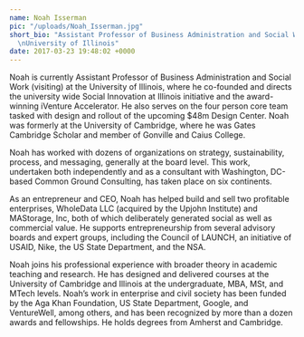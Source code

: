 ```yaml
---
name: Noah Isserman
pic: "/uploads/Noah_Isserman.jpg"
short_bio: "Assistant Professor of Business Administration and Social Work (visiting)
  \nUniversity of Illinois"
date: 2017-03-23 19:48:02 +0000
---
```

Noah is currently Assistant Professor of Business Administration and Social Work (visiting) at the University of Illinois, where he co-founded and directs the university wide Social Innovation at Illinois initiative and the award-winning iVenture Accelerator. He also serves on the four person core team tasked with design and rollout of the upcoming $48m Design Center. Noah was formerly at the University of Cambridge, where he was Gates Cambridge Scholar and member of Gonville and Caius College.

Noah has worked with dozens of organizations on strategy, sustainability, process, and messaging, generally at the board level. This work, undertaken both independently and as a consultant with Washington, DC-based Common Ground Consulting, has taken place on six continents.

As an entrepreneur and CEO, Noah has helped build and sell two profitable enterprises, WholeData LLC (acquired by the Upjohn Institute) and MAStorage, Inc, both of which deliberately generated social as well as commercial value. He supports entrepreneurship from several advisory boards and expert groups, including the Council of LAUNCH, an initiative of USAID, Nike, the US State Department, and the NSA.

Noah joins his professional experience with broader theory in academic teaching and research. He has designed and delivered courses at the University of Cambridge and Illinois at the undergraduate, MBA, MSt, and MTech levels. Noah’s work in enterprise and civil society has been funded by the Aga Khan Foundation, US State Department, Google, and VentureWell, among others, and has been recognized by more than a dozen awards and fellowships. He holds degrees from Amherst and Cambridge. 
